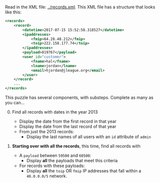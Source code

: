 Read in the XML file: [../records.xml]('records.xml'). This XML file has a structure that looks like this:

```xml
<records>
    <record>
        <datetime>2017-07-15 15:52:58.318527</datetime>
        <ipaddresses>
            <fmip>64.28.48.212</fmip>
            <toip>222.158.177.74</toip>
        </ipaddresses>
        <payload>819767</payload>
        <user id="customer">
            <fname>hal</fname>
            <lname>jordan</lname>
            <email>hjordan@jleague.org</email>
        </user>
    </record>
    ...
</records>
```

This puzzle has several components, with substeps. Complete as many as you can...

0) Find all records with dates in the year 2013
    * Display the date from the first record in that year
    * Display the date from the last record of that year
    * From just the 2013 records:
        * Display the last names of all users with an `id` attribute of `admin`

1) **Starting over with all the records**, this time, find all records with
    * A `payload` between `59500` and `60500`:
        * Display **all** the payloads that meet this criteria
    * For records with these payloads:
        * Display **all** the `toip` OR `fmip` IP addresses that fall within
          a `48.0.0.0/5` network.
